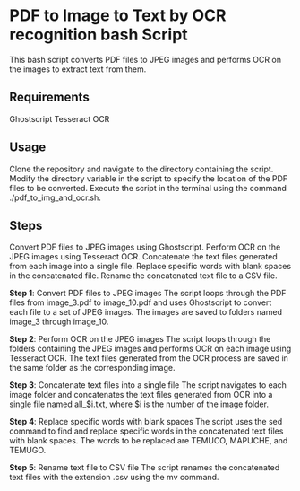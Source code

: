 # PDF to Image to Text by OCR recognition bash Script

This bash script converts PDF files to JPEG images and performs OCR on the images to extract text from them.

## Requirements
Ghostscript
Tesseract OCR

## Usage
Clone the repository and navigate to the directory containing the script.
Modify the directory variable in the script to specify the location of the PDF files to be converted.
Execute the script in the terminal using the command ./pdf_to_img_and_ocr.sh.

## Steps
Convert PDF files to JPEG images using Ghostscript.
Perform OCR on the JPEG images using Tesseract OCR.
Concatenate the text files generated from each image into a single file.
Replace specific words with blank spaces in the concatenated file.
Rename the concatenated text file to a CSV file.

**Step 1**: Convert PDF files to JPEG images
The script loops through the PDF files from image_3.pdf to image_10.pdf and uses Ghostscript to convert each file to a set of JPEG images. The images are saved to folders named image_3 through image_10.

**Step 2**: Perform OCR on the JPEG images
The script loops through the folders containing the JPEG images and performs OCR on each image using Tesseract OCR. The text files generated from the OCR process are saved in the same folder as the corresponding image.

**Step 3**: Concatenate text files into a single file
The script navigates to each image folder and concatenates the text files generated from OCR into a single file named all_$i.txt, where $i is the number of the image folder.

**Step 4**: Replace specific words with blank spaces
The script uses the sed command to find and replace specific words in the concatenated text files with blank spaces. The words to be replaced are TEMUCO, MAPUCHE, and TEMUGO.

**Step 5**: Rename text file to CSV file
The script renames the concatenated text files with the extension .csv using the mv command.
